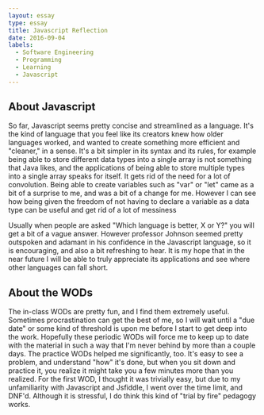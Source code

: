 ```yaml
---
layout: essay
type: essay
title: Javascript Reflection
date: 2016-09-04
labels:
  - Software Engineering
  - Programming
  - Learning
  - Javascript
---
```


## About Javascript

So far, Javascript seems pretty concise and streamlined as a language. It's the kind of language that you feel like its creators knew how older languages worked, and wanted to create something more efficient and "cleaner," in a sense. It's a bit simpler in its syntax and its rules, for example being able to store different data types into a single array is not something that Java likes, and the applications of being able to store multiple types into a single array speaks for itself. It gets rid of the need for a lot of convolution. Being able to create variables such as "var" or "let" came as a bit of a surprise to me, and was a bit of a change for me. However I can see how being given the freedom of not having to declare a variable as a data type can be useful and get rid of a lot of messiness

Usually when people are asked "Which language is better, X or Y?" you will get a bit of a vague answer. However professor Johnson seemed pretty outspoken and adamant in his confidence in the Javascript language, so it is encouraging, and also a bit refreshing to hear. It is my hope that in the near future I will be able to truly appreciate its applications and see where other languages can fall short.

## About the WODs

The in-class WODs are pretty fun, and I find them extremely useful. Sometimes procrastination can get the best of me, so I will wait until a "due date" or some kind of threshold is upon me before I start to get deep into the work. Hopefully these periodic WODs will force me to keep up to date with the material in such a way that I'm never behind by more than a couple days. The practice WODs helped me significantly, too. It's easy to see a problem, and understand "how" it's done, but when you sit down and practice it, you realize it might take you a few minutes more than you realized. For the first WOD, I thought it was trivially easy, but due to my unfamiliarity with Javascript and Jsfiddle, I went over the time limit, and DNF'd. Although it is stressful, I do think this kind of "trial by fire" pedagogy works.
